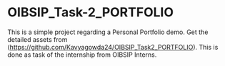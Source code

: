 # OIBSIP_Task-2_PORTFOLIO
This is a simple project regarding a Personal Portfolio demo. 
Get the detailed assets from (https://github.com/Kavyagowda24/OIBSIP_Task2_PORTFOLIO). 
This is done as task of the internship from OIBSIP Interns.
